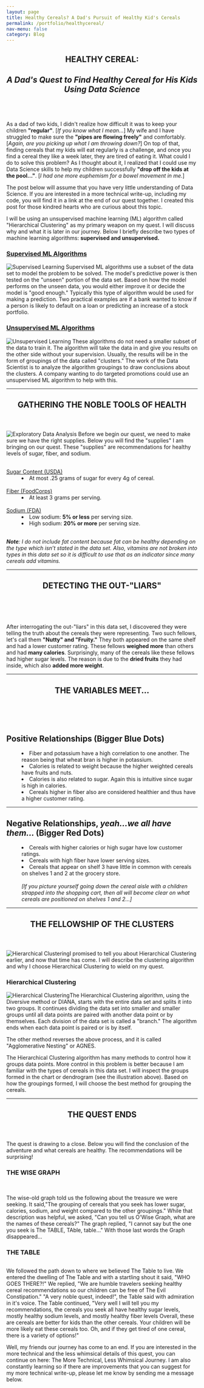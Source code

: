 ```yaml
---
layout: page
title: Healthy Cereals? A Dad's Pursuit of Healthy Kid's Cereals
permalink: /portfolio/healthycereal/
nav-menu: false
category: Blog
---
```

<!-- Main -->
<div id="main" class="alt">

<!-- One -->
<section id="one">
	<div class="inner">
		<header class="major">
			<h1>HEALTHY CEREAL:</h1>
      <h2><i>A Dad's Quest to Find Healthy Cereal for His Kids Using Data Science</i></h2>
		</header>
		<span class="image"><img src="{% link assets/images/cereal_img/adventure.jpg %}" alt="" /></span>
<p> As a dad of two kids, I didn't realize how difficult it was to keep your children <b>"regular"</b>. [<i>If you know what I mean...</i>] My wife and I have struggled to make sure the <b>"pipes are flowing freely"</b> and comfortably. [<i>Again, are you picking up what I am throwing down?</i>] On top of that, finding cereals that my kids will eat regularly is a challenge, and once you find a cereal they like a week later, they are tired of eating it. What could I do to solve this problem? As I thought about it, I realized that I could use my Data Science skills to help my children successfully <b>"drop off the kids at the pool..."</b>. [<i>I had one more euphemism for a bowel movement in me.</i>]</p>

<p> The post below will assume that you have very little understanding of Data Science. If you are interested in a more technical write-up, including my code, you will find it in a link at the end of our quest together. I created this post for those kindred hearts who are curious about this topic.</p>

<p> I will be using an unsupervised machine learning (ML) algorithm called "Hierarchical Clustering" as my primary weapon on my quest. I will discuss why and what it is later in our journey. Below I briefly describe two types of machine learning algorithms: <b>supervised and unsupervised.</b></p>
<h3><u>Supervised ML Algorithms</u></h3>

<p><span class="image left"><img src= "https://miro.medium.com/max/1280/1*589X2eXJJkatGRG-z-s_oA.png" alt="Supervised Learning"/></span> Supervised ML algorithms use a subset of the data set to model the problem to be solved. The model's predictive power is then tested on the "unseen" portion of the data set. Based on how the model performs on the unseen data, you would either improve it or decide the model is "good enough." Typically this type of algorithm would be used for making a prediction. Two practical examples are if a bank wanted to know if a person is likely to default on a loan or predicting an increase of a stock portfolio.</p>

<h3><u>Unsupervised ML Algorithms</u></h3>
<p><span class="image right"><img src= "https://miro.medium.com/max/2232/1*BKvYt1EHtzHOd_HWjm-Jrw.png"  alt="Unsupervised Learning"/></span> These algorithms do not need a smaller subset of the data to train it. The algorithm will take the data in and give you results on the other side without your supervision. Usually, the results will be in the form of groupings of the data called "clusters." The work of the Data Scientist is to analyze the algorithm groupings to draw conclusions about the clusters. A company wanting to do targeted promotions could use an unsupervised ML algorithm to help with this.</p>
<hr />

<!-- Content -->
<section id="two">
	<div class="inner">
<header class="major">
<h2 id="content">GATHERING THE NOBLE TOOLS OF HEALTH</h2>
</header>
<span class="image"><img src="{% link assets/images/cereal_img/weapons.png %}" alt="Exploratory Data Analysis"  alt="Unsupervised Learning"/></span>
Before we begin our quest, we need to make sure we have the right supplies. Below you will find the "supplies" I am bringing on our quest. These "supplies" are recommendations for healthy levels of sugar, fiber, and sodium.
<dl>
  <dt>
	<br>
	<a href="https://www.fns.usda.gov/tn/choose-breakfast-cereals-are-lower-sugar" class="icon fas fa-first-aid">  Sugar Content (USDA)</a>
	</dt>
		<dd>
  		<li>At most .25 grams of sugar for every 4g of cereal.</li>
		</dd>
			<br>
				<dt>
					<a href="https://foodcorps.org/cms/assets/uploads/2018/01/Healthy-School-Program-Resource-Guide-1-11.pdf" class="icon fas fa-toilet-paper"> Fiber (FoodCorps)</a>
				</dt>
			<dd>
		<li>At least 3 grams per serving.</li>
			</dd>
				<br>
		<dt>
			<a href="https://www.fda.gov/food/nutrition-education-resources-materials/sodium-your-diet" class="icon  fas fa-pizza-slice"> Sodium (FDA)</a>
		</dt>
		<dd>
  		<li>Low sodium: <b>5% or less</b> per serving size.</li>
  		<li>High sodium: <b>20% or more</b> per serving size.</li>
		</dd>
		<br>
		<i>
		<p><b>Note</b>: I do not include fat content because fat can be healthy
		depending on the type which isn’t stated in the data set. Also, vitamins
		are not broken into types in this data set so it is difficult to use that
		as an indicator since many cereals add vitamins.
		</p>
		</i>
</dl>
<hr />

<section id="three">
	<div class="inner">
<header class="major">
<h2>DETECTING THE OUT-"LIARS"</h2>
</header>
<span><img src="{% link assets/images/cereal_img/boxplot2.png %}" alt=""/></span>
<br>
<br>
<p>After interrogating the out-"liars" in this data set, I discovered they were telling the truth about the cereals they were representing. Two such fellows, let's call them <b>"Nutty" and "Fruity."</b>  They both appeared on the same shelf and had a lower customer rating. These fellows <b>weighed more</b> than others and had <b>many calories</b>. Surprisingly, many of the cereals like these fellows had higher sugar levels. The reason is due to the <b>dried fruits</b> they had inside, which also <b>added more weight</b>.</p>
<hr />
<header class="major">
<h2><a class="icon fas fa-ghost"></a> THE VARIABLES MEET... <a class="icon fas fa-ghost"></a></h2>
</header>
<span><img src="{% link assets/images/cereal_img/cereal_correlations.png %}" alt=""/></span>
<br>
<br>
<h2>Positive Relationships (Bigger Blue Dots)</h2>
<dd>
    <li>Fiber and potassium have a high correlation to one another. The reason being that wheat bran is higher in potassium.</li>
    <li>Calories is related to weight because the higher weighted cereals have fruits and nuts.</li>
		<li>Calories is also related to sugar. Again this is intuitive since sugar is high in calories.</li>
    <li>Cereals higher in fiber also are considered healthier and thus have a higher customer rating. </li>
		</dd>
		<hr />

<h2>Negative Relationships, <i>yeah...we all have them... </i>(Bigger Red Dots)</h2>
		<dd>
		    <li>Cereals with higher calories or high sugar have low customer ratings.</li>
		    <li>Cereals with high fiber have lower serving sizes.</li>
		    <li>Cereals that appear on shelf 3 have little in common with cereals on shelves 1 and 2 at the grocery store.</li>
				<br>
				<i>[If you picture yourself going down the cereal aisle with a children strapped into the shopping cart, then all will become clear on what cereals are positioned on shelves 1 and 2...]</i>
				</dd>
				<hr />
				</div>
				</section>

<header class="major">
<h2>THE FELLOWSHIP OF THE CLUSTERS</h2>
</header>
<p> <span class="image left"><img src="{% link assets/images/cereal_img/fellowship.jpg %}" alt="Hierarchical Clustering" /></span>I promised to tell you about Hierarchical Clustering earlier, and now that time has come. I will describe the clustering algorithm and why I choose Hierarchical Clustering to wield on my quest.</p>

<h3>Hierarchical Clustering</h3>

<p><span class="image right"><img src="https://miro.medium.com/max/1608/1*ICdqpcL62G1q_kIlVszrrg.png"  alt="Hierarchical Clustering"/></span>The Hierarchical Clustering algorithm, using the Diversive method or DIANA, starts with the entire data set and splits it into two groups. It continues dividing the data set into smaller and smaller groups until all data points are paired with another data point or by themselves. Each division of the data set is called a "branch." The algorithm ends when each data point is paired or is by itself.

The other method reverses the above process, and it is called "Agglomerative Nesting" or AGNES.</p>

<p>The Hierarchical Clustering algorithm has many methods to control how it groups data points. More control in this problem is better because I am familiar with the types of cereals in this data set. I will inspect the groups formed in the chart or dendrogram (see the illustration above). Based on how the groupings formed, I will choose the best method for grouping the cereals.</p>
<hr />

<header class="major">
<h2> THE QUEST ENDS</h2>
</header>
<p>The quest is drawing to a close. Below you will find the conclusion of the adventure and what cereals are healthy. The recommendations will be surprising!</p>
<h3> THE WISE GRAPH</h3>
<span><img src="{% link assets/images/cereal_img/recommendationcluster.png	%}" alt=""/></span>
<br>
<br>
<p> The wise-old graph told us the following about the treasure we were seeking. It said,"The grouping of cereals that you seek has lower sugar, calories, sodium, and weight compared to the other groupings." While that description was helpful, we asked, "Can you tell us O'Wise Graph, what are the names of these cereals?" The graph replied, "I cannot say but the one you seek is The TABLE, TAble, table..." With those last words the Graph disappeared...</p>

<h3>THE TABLE</h3>

<span><img src="{% link assets/images/cereal_img/thetable.png	%}" alt=""/></span>
<p> We followed the path down to where we believed The Table to live. We entered the dwelling of The Table and with a startling shout it said, "WHO GOES THERE?!" We replied, "We are humble travelers seeking healthy cereal recommendations so our children can be free of The Evil Constipation." "A very noble quest, indeed!", the Table said with admiration in it's voice. The Table continued, "Very well I will tell you my recommendations, the cereals you seek all have healthy sugar levels, mostly healthy sodium levels, and mostly healthy fiber levels Overall, these are cereals are better for kids than the other cereals. Your children will be more likely eat these cereals too. Oh, and if they get tired of one cereal, there is a variety of options!"</p>

<p>Well, my friends our journey has come to an end. If you are interested in the more technical and the less whimsical details of this quest, you can continue on here: The More Technical, Less Whimsical Journey. I am also constantly learning so if there are improvements that you can suggest for my more technical write-up, please let me know by sending me a message below.</p>
